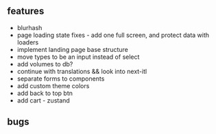 ## features

- blurhash
- page loading state fixes - add one full screen, and protect data with loaders
- implement landing page base structure
- move types to be an input instead of select
- add volumes to db?
- continue with translations && look into next-itl
- separate forms to components
- add custom theme colors
- add back to top btn
- add cart - zustand

## bugs
